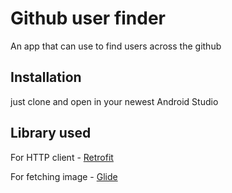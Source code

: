 # Github user finder

An app that can use to find users across the github

## Installation

just clone and open in your newest Android Studio

## Library used
For HTTP client - [Retrofit](https://github.com/square/retrofit)

For fetching image - [Glide](https://github.com/bumptech/glide) 
